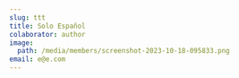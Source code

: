 ```yaml
---
slug: ttt
title: Solo Español
colaborator: author
image:
  path: /media/members/screenshot-2023-10-18-095833.png
email: e@e.com
---
```

